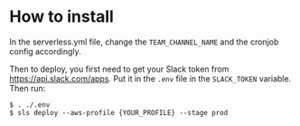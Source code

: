 # How to install

In the serverless.yml file, change the `TEAM_CHANNEL_NAME` and the cronjob config accordingly.

Then to deploy, you first need to get your Slack token from https://api.slack.com/apps.
Put it in the `.env` file in the `SLACK_TOKEN` variable.
Then run:

```
$ . ./.env
$ sls deploy --aws-profile {YOUR_PROFILE} --stage prod
```
